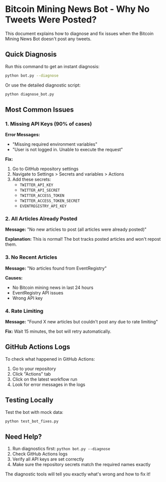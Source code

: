 # Bitcoin Mining News Bot - Why No Tweets Were Posted?

This document explains how to diagnose and fix issues when the Bitcoin Mining News Bot doesn't post any tweets.

## Quick Diagnosis

Run this command to get an instant diagnosis:

```bash
python bot.py --diagnose
```

Or use the detailed diagnostic script:

```bash
python diagnose_bot.py
```

## Most Common Issues

### 1. Missing API Keys (90% of cases)

**Error Messages:**
- "Missing required environment variables"
- "User is not logged in. Unable to execute the request"

**Fix:**
1. Go to GitHub repository settings
2. Navigate to Settings > Secrets and variables > Actions  
3. Add these secrets:
   - `TWITTER_API_KEY`
   - `TWITTER_API_SECRET` 
   - `TWITTER_ACCESS_TOKEN`
   - `TWITTER_ACCESS_TOKEN_SECRET`
   - `EVENTREGISTRY_API_KEY`

### 2. All Articles Already Posted

**Message:** "No new articles to post (all articles were already posted)"

**Explanation:** This is normal! The bot tracks posted articles and won't repost them.

### 3. No Recent Articles

**Message:** "No articles found from EventRegistry"

**Causes:**
- No Bitcoin mining news in last 24 hours
- EventRegistry API issues
- Wrong API key

### 4. Rate Limiting

**Message:** "Found X new articles but couldn't post any due to rate limiting"

**Fix:** Wait 15 minutes, the bot will retry automatically.

## GitHub Actions Logs

To check what happened in GitHub Actions:

1. Go to your repository
2. Click "Actions" tab
3. Click on the latest workflow run
4. Look for error messages in the logs

## Testing Locally

Test the bot with mock data:

```bash
python test_bot_fixes.py
```

## Need Help?

1. Run diagnostics first: `python bot.py --diagnose`
2. Check GitHub Actions logs
3. Verify all API keys are set correctly
4. Make sure the repository secrets match the required names exactly

The diagnostic tools will tell you exactly what's wrong and how to fix it!